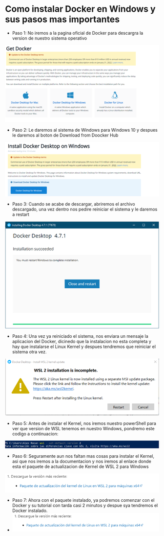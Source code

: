# Como instalar Docker en Windows y sus pasos mas importantes

* Paso 1: No iremos a la pagina oficial de Docker para descargra la version de nuestro sistema operativo

![SO](https://github.com/AlejandroRocaMateu/Docker_Windows/blob/9ab1a44c87d057fe0fb18c3f52a8256d8e03ed09/1.PNG)



* Paso 2: Le daremos al sistema de Windows para Windows 10 y despues le daremos al boton de Download from Doocker Hub

![Descargar](https://github.com/AlejandroRocaMateu/Docker_Windows/blob/f7cb1c8fcc479ff3cc5d1ee25a04a05b017feb79/2.PNG)


* Paso 3: Cuando se acabe de descargar, abriremos el archivo descargado, una vez dentro nos pedire reiniciar el sistema y le daremos a restart

![Reiniciar](https://github.com/AlejandroRocaMateu/Docker_Windows/blob/85efcef8e746905a0833fd28eba1605bb63e57d7/3.PNG)

* Paso 4: Una vez ya reiniciado el sistema, nos enviara un mensaje la aplicacion del Docker, dicinedo que la instalacion no esta completa y hay que instalarse el Linux Kernel y despues tendremos que reiniciar el sistema otra vez.

![Aviso](https://github.com/AlejandroRocaMateu/Docker_Windows/blob/5caf712571466f946b076b617f5e208ad1e0be7f/4.PNG)

* Paso 5: Antes de instalar el Kernel, nos iremos  nuestro powerShell para ver que version de WSL tenemos en nuestro Windows, pondremo este codigo a continuacion:

![Codigo](https://github.com/AlejandroRocaMateu/Docker_Windows/blob/41a8966bc1267043e7c39528eb81e41a3076309f/5.PNG)

* Paso 6: Seguramente aun nos faltan mas cosas para instalar el Kernel, asi que nos iremos a la documentacion y nos iremos al enlace donde esta el paquete de actualizacion de Kernel de WSL 2 para Windows

![Paquete](https://github.com/AlejandroRocaMateu/Docker_Windows/blob/2a7f632ebff755c054db66bb155195f422b53164/6.PNG)

* Paso 7: Ahora con el paquete instalado, ya podremos comenzar con el Docker y su tutorial con tarda casi 2 minutos y despue sya tendremos el Docker instalado.
* ![DOCKER](https://github.com/AlejandroRocaMateu/Docker_Windows/blob/2a7f632ebff755c054db66bb155195f422b53164/6.PNG)

